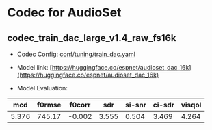 # Codec for AudioSet

## codec_train_dac_large_v1.4_raw_fs16k

- Codec Config: [conf/tuning/train_dac.yaml](conf/tuning/train_dac.yaml)
- Model link: [https://huggingface.co/espnet/audioset_dac_16k](https://huggingface.co/espnet/audioset_dac_16k)

- Model Evaluation:

| mcd | f0rmse | f0corr | sdr | si-snr | ci-sdr | visqol |
| ---- | ---- | ---- | ---- | ---- | ---- | ---- |
| 5.376 | 745.17 | -0.002 | 3.555 | 0.504 | 3.469 | 4.264 |
